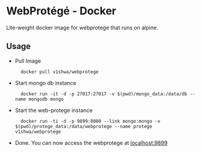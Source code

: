 # WebProtégé - Docker
Lite-weight docker image for webprotege that runs on alpine.

## Usage
- Pull Image

        docker pull v1shwa/webprotege
- Start mongo db instance

        docker run -it -d -p 27017:27017 -v $(pwd)/mongo_data:/data/db --name mongodb mongo
- Start the web-protege instance

        docker run -ti -d -p 9899:8080 --link mongo:mongo -v $(pwd)/protege_data:/data/webprotege --name protege v1shwa/webprotege

- Done. You can now access the webprotege at [localhost:9899](http://localhost:9899/)